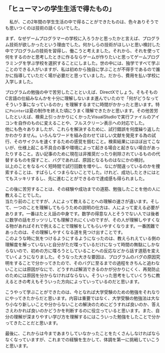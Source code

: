 ## 「ヒューマンの学生生活で得たもの」

　私が、この2年間の学生生活の中で得ることができたものは、色々ありそうでも思いつくのは技術の話くらいでした。  

まず、なぜゲームプログラマーの学校に入ろうかと思ったかと言えば、プログラム技術が欲しかったという理由でした。何かしらの技術がほしいと思い検討した中でプログラムの技術を習得し、働こうと考えました。それから、それを使って何をするのかと思考したときに作るならゲームが作りたいと思ってゲームプログラミングを学ぶ学校を選択することにしました。世の中には、独学ですべて学ぶことのできる人がいますが、私は初めから独自に学ぶことが不得手であるので誰かに指導していただく場が必要だと思っていました。だから、費用を払い学校に入学しました。  

プログラムの勉強の中で苦労したことといえば、DirectXでしょう。そもそものC言語の仕組みなんかを十分に理解しないまま進んでいたので「何がどうなってそういう事になっているのか」を理解するまでに時間がかかったと思います。特に`Pointer`は夏の制作を終えた頃にうまく理解できたかと思います。その他苦労したといえば、検索上引っかかりにくかったVisualStudioで実行ファイルのアイコンを自作のものに変えることや、フルスクリーン表示への対応でした。  
他にも色々ありましたが、これらを解決するために、試行錯誤を何度繰り返したかわかりません。いろんなワードを組み合わせてほしい文献を発見する為の試行、そのサイクルを速くするための感覚を掴むこと。検索結果にはほぼ出てこないが、仕様上起こる不具合の事や環境によって起きる場合と起きない場合があったりすること。古い記事のために現在は非推奨だったり削除されているものの代替するものを探すこと、バグであれば、原因となるものはなにかの検討。  
以上のことをなるべく短時間で試行回数を増やし、なにが間違っているのかを捜索することは、すばらしくつまらないことでした。けれど、成功したときにはとてもスッキリするし、先に進むことができるので達成感も得られました。  

この後に苦労することは、その経験や成功までの道筋、勉強したことを他の人に教えることでした。  
当たり前のことですが、人によって教えることへの理解の速さが違います。そして、一つのことを理解してもらうための説明の仕方は、人によって変える必要があります。一番はたとえ話の中身です。数学の得意な人とそうでない人では後者に数学の話をガッツリしても理解されにくいのですが、その人が理解しやすくなる物があればそれで例えることで理解をしてもらいやすくなります。一番困難であったのは、その理解しやすくなる道を見つけ出すことです。  
このような時に気をつけるようにするようになったのは、教えられえている側の理解度を解っていないと自分がただ喋っているだけになって時間の無駄にしかならないので、初めの方に喋ろうとしていることへの反応などから話す道筋を変えていくようになりました。そうなった大きな要因は、プログラムのバグの原因究明をすることで分かってきたので、そのバグに至るまでの過程をきちんと追わないことには原因がなにで、どうすれば解消できるのかが分かりにくく、再発防止のためには原因を分からなければならない。そういった思考をしていくうちに教えるときの考えもそういった方向によっていっているのだと思います。  

こうやって学ぶことができたのは、今となれば大学受験のための勉強をそれなりにやってきたからだと思います。内容は重要ではなく、大学受験の勉強法は大なり小なり新しいことや分からないことの解決のためにどうすれば良いのか、答えさえわかれば良いのかどうかを判断するのに役立っていると思います。また、自分の理解が深まりやすい学び方を理解するにはこういった勉強をしたことで分かってきたことだと思います。

最後に、これからは今まであまりしていなかったことをたくさんしなければならなくなっていますが、これまでの経験を生かして、体調を第一に挑戦していこうと思います。
